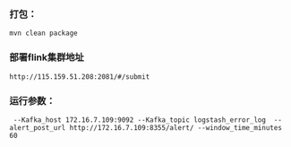 ### 打包：

```
mvn clean package
```



### 部署flink集群地址

```
http://115.159.51.208:2081/#/submit
```



### 运行参数：

```
 --Kafka_host 172.16.7.109:9092 --Kafka_topic logstash_error_log  --alert_post_url http://172.16.7.109:8355/alert/ --window_time_minutes 60
```

